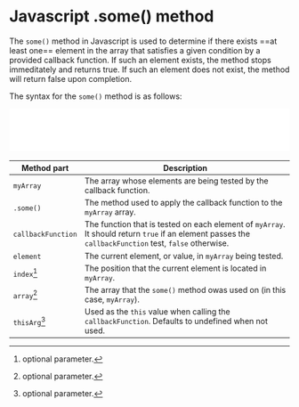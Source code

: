 # Javascript .some() method

The `some()` method in Javascript is used to determine if there exists ==at least one== element in the array that satisfies a given condition by a provided callback function. If such an element exists, the method stops immeditately and returns true.  If such an element does not exist, the method will return false upon completion.

The syntax for the `some()` method is as follows:

![Syntax of the Javascript some method](./images/javascript-img/some-method-syntax.svg)

| Method part | Description                                                            |
| ----------- | ---------------------------------------------------------------------- |
| `myArray`   | The array whose elements are being tested by the callback function.    |
| `.some()`   | The method used to apply the callback function to the `myArray` array. |
| `callbackFunction` | The function that is tested on each element of `myArray`. It should return `true` if an element passes the `callbackFunction` test, `false` otherwise.     |
| `element`   | The current element, or value, in `myArray` being tested.              |
| `index`[^1] | The position that the current element is located in `myArray`.         |
| `array`[^1] | The array that the `some()` method owas used on (in this case, `myArray`).|
| `thisArg`[^1] | Used as the `this` value when calling the `callbackFunction`. Defaults to undefined when not used.                                                               |
[^1]: optional parameter.

